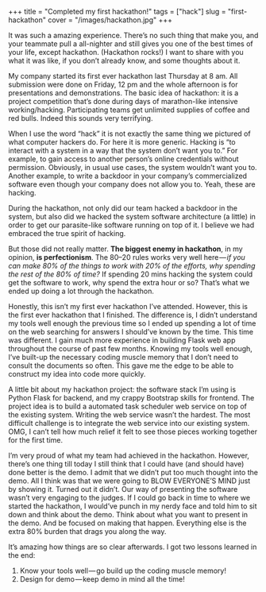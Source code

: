 +++
title = "Completed my first hackathon!"
tags = ["hack"]
slug = "first-hackathon"
cover = "/images/hackathon.jpg"
+++

It was such a amazing experience. There’s no such thing that make you,
and your teammate pull a all-nighter and still gives you one of the
best times of your life, except hackathon. (Hackathon rocks!) I want to
share with you what it was like, if you don’t already know, and some
thoughts about it.

My company started its first ever hackathon last Thursday at 8 am. 
All submission were done on Friday, 12 pm and the whole afternoon is
for presentations and demonstrations. The basic idea of hackathon: 
it is a project competition that’s done during days of marathon-like 
intensive working/hacking. Participating teams get unlimited supplies 
of coffee and red bulls. Indeed this sounds very terrifying.

<!-- more -->

When I use the word “hack” it is not exactly the same thing we pictured 
of what computer hackers do. For here it is more generic. Hacking is 
“to interact with a system in a way that the system don’t want you to.” 
For example, to gain access to another person’s online credentials without 
permission. Obviously, in usual use cases, the system wouldn’t want you to. 
Another example, to write a backdoor in your company’s commercialized 
software even though your company does not allow you to. Yeah, these are hacking.

During the hackathon, not only did our team hacked a backdoor in the system, 
but also did we hacked the system software architecture (a little) in order 
to get our parasite-like software running on top of it. I believe we had 
embraced the true spirit of hacking.

But those did not really matter. __The biggest enemy in hackathon__, in my opinion, 
__is perfectionism__. The 80–20 rules works very well here — _if you can make 80% 
of the things to work with 20% of the efforts, why spending the rest of the 80% of
time?_ If spending 20 mins hacking the system could get the software to work, why 
spend the extra hour or so? That’s what we ended up doing a lot through the hackathon.

Honestly, this isn’t my first ever hackathon I’ve attended. However, this is the 
first ever hackathon that I finished. The difference is, I didn’t understand my 
tools well enough the previous time so I ended up spending a lot of time on the 
web searching for answers I should’ve known by the time. This time was different. 
I gain much more experience in building Flask web app throughout the course of 
past few months. Knowing my tools well enough, I’ve built-up the necessary coding
muscle memory that I don’t need to consult the documents so often. This gave me 
the edge to be able to construct my idea into code more quickly.

A little bit about my hackathon project: the software stack I’m using is Python 
Flask for backend, and my crappy Bootstrap skills for frontend. The project idea is to
build a automated task scheduler web service on top of the existing system. Writing 
the web service wasn’t the hardest. The most difficult challenge is to integrate 
the web service into our existing system. OMG, I can’t tell how much relief it 
felt to see those pieces working together for the first time.

I’m very proud of what my team had achieved in the hackathon. However, there’s one 
thing till today I still think that I could have (and should have) done better is 
the demo. I admit that we didn’t put too much thought into the demo. All I think 
was that we were going to BLOW EVERYONE’S MIND just by showing it. Turned out it
didn’t. Our way of presenting the software wasn’t very engaging to the judges. If
I could go back in time to where we started the hackathon, I would’ve punch in my
nerdy face and told him to sit down and think about the demo. Think about what 
you want to present in the demo. And be focused on making that happen. Everything
else is the extra 80% burden that drags you along the way.

It’s amazing how things are so clear afterwards. I got two lessons learned in the end:
1. Know your tools well — go build up the coding muscle memory!
1. Design for demo — keep demo in mind all the time!

